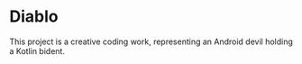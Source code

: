 # Diablo

This project is a creative coding work, representing an Android devil holding a Kotlin bident.
